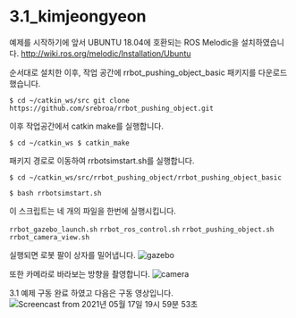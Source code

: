 # 3.1_kimjeongyeon
예제를 시작하기에 앞서 UBUNTU 18.04에 호환되는 ROS Melodic을 설치하였습니다.
http://wiki.ros.org/melodic/Installation/Ubuntu

순서대로 설치한 이후,
작업 공간에 rrbot_pushing_object_basic 패키지를 다운로드 했습니다.

```$ cd ~/catkin_ws/src git clone https://github.com/srebroa/rrbot_pushing_object.git```

이후 작업공간에서 catkin make를 실행합니다.

```$ cd ~/catkin_ws $ catkin_make```

패키지 경로로 이동하여 rrbotsimstart.sh를 실행합니다.

```$ cd ~/catkin_ws/src/rrbot_pushing_object/rrbot_pushing_object_basic```

```$ bash rrbotsimstart.sh```


이 스크립트는 네 개의 파일을 한번에 실행시킵니다.

```rrbot_gazebo_launch.sh```
```rrbot_ros_control.sh```
```rrbot_pushing_object.sh```
```rrbot_camera_view.sh```

실행되면 로봇 팔이 상자를 밀어냅니다.
![gazebo](https://user-images.githubusercontent.com/84000076/119892091-b5138900-bf74-11eb-8a83-55a8e254a6d5.png)

또한 카메라로 바라보는 방향을 촬영합니다.
![camera](https://user-images.githubusercontent.com/84000076/119892152-cbb9e000-bf74-11eb-859a-0076d33d628b.png)



3.1 예제 구동 완료 하였고 다음은 구동 영상입니다.  
![Screencast from 2021년 05월 17일 19시 59분 53초](https://user-images.githubusercontent.com/84000076/118479522-13a65f00-b74c-11eb-8d66-5781a6030fdb.gif)
